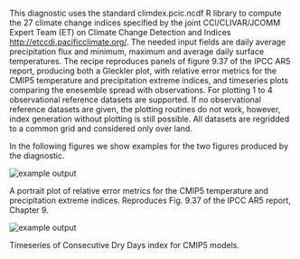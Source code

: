 This diagnostic uses the standard climdex.pcic.ncdf R library to compute the 27 climate change indices specified by the joint CCl/CLIVAR/JCOMM Expert Team (ET) on Climate Change Detection and Indices http://etccdi.pacificclimate.org/. The needed input fields are daily average precipitation flux and minimum, maximum and average daily surface temperatures. The recipe reproduces panels of figure 9.37 of the IPCC AR5 report, producing both a Gleckler plot, with relative error metrics for the CMIP5 temperature and precipitation extreme indices, and timeseries plots comparing the enesemble spread with observations. For plotting 1 to 4 observational reference datasets are supported. If no observational reference datasets are given, the plotting routines do not work, however, index generation without plotting is still possible. All datasets are regridded to a common grid and considered only over land.

In the following figures we show examples for the two figures produced by the diagnostic. 

![example output](diagnosticsdata/extreme_events/gleckler.png "Example of Glecker plot")

A portrait plot of relative error metrics for the CMIP5 temperature and precipitation extreme indices. Reproduces Fig. 9.37 of the IPCC AR5 report, Chapter 9.


![example output](diagnosticsdata/extreme_events/cdd_timeseries.png "Example of timeseries plot")

Timeseries of Consecutive Dry Days index for CMIP5 models.

